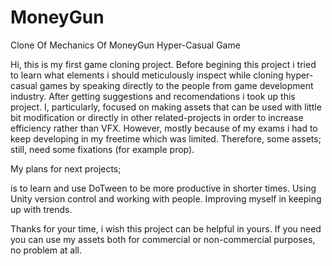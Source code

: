 # MoneyGun
Clone Of Mechanics Of MoneyGun Hyper-Casual Game

Hi, this is my first game cloning project. Before begining this project i tried to learn what elements i should meticulously inspect 
while cloning hyper-casual games by speaking directly to the people from game development industry. After getting suggestions and recomendations i took up this 
project. I, particularly, focused on making assets that can be used with little bit modification or directly in other related-projects in order to increase 
efficiency rather than VFX. However, mostly because of my exams i had to keep developing in my freetime which was limited. Therefore, some assets; still, need 
some fixations (for example prop).


My plans for next projects;

is to learn and use DoTween to be more productive in shorter times.
Using Unity version control and working with people.
Improving myself in keeping up with trends.


Thanks for your time, i wish this project can be helpful in yours. If you need you can use my assets both for commercial or non-commercial purposes, 
no problem at all.

